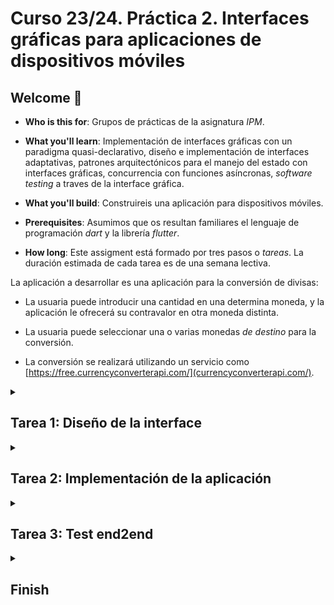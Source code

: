 # Curso 23/24. Práctica 2. Interfaces gráficas para aplicaciones de dispositivos móviles

## Welcome :wave:

- **Who is this for**: Grupos de prácticas de la asignatura _IPM_.

- **What you'll learn**: Implementación de interfaces gráficas con un
  paradigma quasi-declarativo, diseño e implementación de interfaces
  adaptativas, patrones arquitectónicos para el manejo del estado con
  interfaces gráficas, concurrencia con funciones asíncronas,
  _software testing_ a traves de la interface gráfica.

- **What you'll build**: Construireis una aplicación para dispositivos
  móviles.

- **Prerequisites**: Asumimos que os resultan familiares el lenguaje
  de programación _dart_ y la librería _flutter_.

- **How long**: Este assigment está formado por tres pasos o
  _tareas_. La duración estimada de cada tarea es de una semana
  lectiva.


La aplicación a desarrollar es una aplicación para la conversión de
divisas:

  - La usuaria puede introducir una cantidad en una determina moneda,
    y la aplicación le ofrecerá su contravalor en otra moneda distinta.
	
  - La usuaria puede seleccionar una o varias monedas _de destino_
    para la conversión.
	
  - La conversión se realizará utilizando un servicio como
    [https://free.currencyconverterapi.com/](currencyconverterapi.com/).


<details id=1>
<summary><h2>Tarea 1: Diseño de la interface</h2></summary>

### :wrench: Esta tarea tiene las siguientes partes:

  1. Identifica y documenta los casos de uso relevantes para las
     potenciales usuarias de la aplicación.
  
  2. Realizar un diseño de la interface de usuaria de la aplicación y
     añadir el diseño a este repositorio en un fichero _PDF_ con el
     nombre `diseño-iu.pdf`. El diseño tiene que ajustarse a las
     siguientes pautas:
	 
     - Al menos debe haber un diseño distinto para teléfonos móviles y
       otro para tablets.
	   
     - El diseño debe adaptarse a la configuración del dispositivo.
	 
     - El diseño tiene que incluir los elementos necesarios para la
       gestión de errores, proporcionar la retroalimentación necesaria
       a la usuaria durante las operaciones de E/S, ...
	 
  2. Seleccionar un patrón arquitectónico para gestionar el estado de
     la aplicación de manera que el componente de la _vista_ sea
     independiente del _estado/modelo_. El patrón debe ser adecuado
     para su aplicación con _flutter_.
	 
  3. Realizar un diseño software siguiendo el patrón seleccionado.
  
	  - El diseño tiene que cubir los casos de uso de la aplicación.
	  
	  - El diseño se realiza usando el lenguaje _UML_ y debe incluir
        diagramas tanto para la parte estática como para la dinámica.
		
	  - La documentación del diseño se incorpora al fichero
        `diseño_sw.md` de este repositorio. El formato del fichero es
        la versión de _markdown_ [Github Flavored
        Markdown](https://docs.github.com/es/get-started/writing-on-github/getting-started-with-writing-and-formatting-on-github/basic-writing-and-formatting-syntax). Los
        diagramas UML se integran directamente en el fichero markdow
        usando
        [_Mermaid_](https://github.blog/2022-02-14-include-diagrams-markdown-files-mermaid/)
		
  4. Implementar la aplicación siguiendo el diseño de la interface y
     el diseño software creados anteriormente.
	 
	   - El lenguaje de programación es python.
	   
	   - La librería gráfica es GTK, preferiblemente versión 4.
	   
	   - La estructura de módulos debe facilitar en lo posible el
         seguimiento del diseño sw. Se recomienda que, al menos, los
         componentes _vista_ y _estado/modelo_ esten en módulos o
         paquetes separados.
	   

### :books: Objetivos de aprendizaje:

  - Diseño adaptativo.
  
  - Patrones arquitectónicos en IGUs.
  
</details>


<details id=2>
<summary><h2>Tarea 2: Implementación de la aplicación</h2></summary>

### :wrench: Esta tarea tiene las siguientes partes:

  1. Implementar la aplicación diseñada en la tarea anterior.
  
     - La implementación debe realizarse usando _flutter_.

> :warning: Es muy importante capturar todo tipo de errores, en
> especial los relacionados con las operaciones de E/S e informar a la
> usuaria en todo momento.

> :warning: Actualmente flutter soporta múltiples plataformas: linux,
> web, android, ios, etc. Pero la práctica consiste en el desarrollo
> de una aplicación para dispositivos móviles. Tenéis que cercioraros
> de que la aplicación efectivamente funciona como se espera en
> android o/y ios. La defensa de la práctica también se realizará
> ejecutando la aplicación en alguna de dichas plataformas.

> :warning: El desarrollo software es iterativo. Durante esta tarea
> pueden ser necesarios cambios tanto en el diseño sw como en el
> diseño de la interface. Es importante actualizar los documentos de
> diseño afectados. También es importante que la modificación de los
> diseños se incluyan junto con el código relacionado en el mismo
> _commit_.


### :books: Objetivos de aprendizaje:

  - Uso de librerías para construir IGUs.
  
  - Progamación dirigida por eventos

  - Uso de la concurrencia con funciones asíncronas.
  
  - Gestión de errores en la E/S.
  
</details>



<details id=3>
<summary><h2>Tarea 3: Test end2end</h2></summary>

### :wrench: Esta tarea tiene las siguientes partes:

  1. Siguiendo la documentación de diseño, implementar tests _end to
     _end_ para los distintos caso de uso de la aplicación.
	 
	 - Los tests deben cubrir los errores de E/S y los errores de la
       usuaria.
	 
	 
### :books: Objetivos de aprendizaje:

  - Tests end to end a través de la interface gráfica.

</details>


<details id=X>
<summary><h2>Finish</h2></summary>

_Congratulations friend, you've completed this assignment!_

Una vez terminada la práctica no olvideis revisar el contenido del
repositorio en Github y comprobar su correcto funcionamiento antes de
realizar la defensa.

</details>

